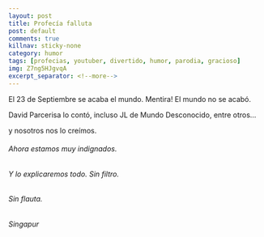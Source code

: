 ```yaml
---
layout: post
title: Profecía falluta
post: default
comments: true
killnav: sticky-none
category: humor
tags: [profecias, youtuber, divertido, humor, parodia, gracioso]
img: Z7ng5HJgvqA
excerpt_separator: <!--more-->
---
```


El 23 de Septiembre se acaba el mundo. Mentira! El mundo no se acabó.

David Parcerisa lo contó, incluso JL de Mundo Desconocido, entre otros…

y nosotros nos lo creímos.

<!--more-->


###### Ahora estamos muy indignados.

###### Y lo explicaremos todo. Sin filtro.

###### Sin flauta.

###### Singapur
